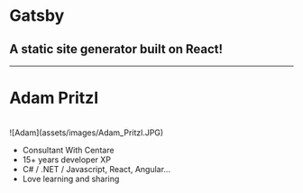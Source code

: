 # Gatsby

## A static site generator built on React!

---

# Adam Pritzl
 <br/>

 <div class="left">
    ![Adam](assets/images/Adam_Pritzl.JPG)
 </div>
 <div class="right">
    <ul>
        <li>Consultant With Centare</li>
        <li>15+ years developer XP</li>
        <li>C# / .NET / Javascript, React, Angular...</li>
        <li>Love learning and sharing</li>
    </ul>
 </div>